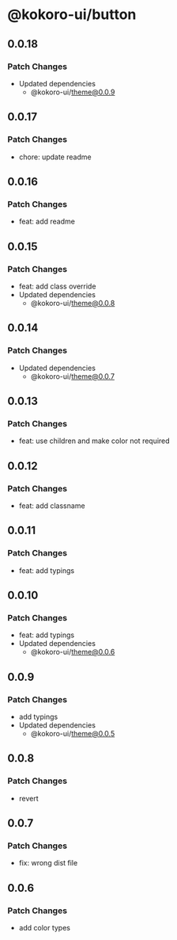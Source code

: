 # @kokoro-ui/button

## 0.0.18

### Patch Changes

- Updated dependencies
  - @kokoro-ui/theme@0.0.9

## 0.0.17

### Patch Changes

- chore: update readme

## 0.0.16

### Patch Changes

- feat: add readme

## 0.0.15

### Patch Changes

- feat: add class override
- Updated dependencies
  - @kokoro-ui/theme@0.0.8

## 0.0.14

### Patch Changes

- Updated dependencies
  - @kokoro-ui/theme@0.0.7

## 0.0.13

### Patch Changes

- feat: use children and make color not required

## 0.0.12

### Patch Changes

- feat: add classname

## 0.0.11

### Patch Changes

- feat: add typings

## 0.0.10

### Patch Changes

- feat: add typings
- Updated dependencies
  - @kokoro-ui/theme@0.0.6

## 0.0.9

### Patch Changes

- add typings
- Updated dependencies
  - @kokoro-ui/theme@0.0.5

## 0.0.8

### Patch Changes

- revert

## 0.0.7

### Patch Changes

- fix: wrong dist file

## 0.0.6

### Patch Changes

- add color types
